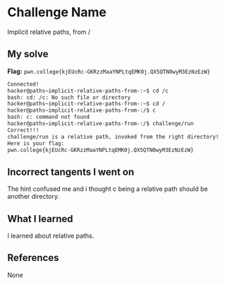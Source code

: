 # Challenge Name
Implicit relative paths, from /

## My solve
**Flag:** `pwn.college{kjEUcRc-GKRzzMaaYNPLtqEMK0j.QX5QTN0wyM3EzNzEzW}`

```bash
Connected!
hacker@paths~implicit-relative-paths-from-:~$ cd /c
bash: cd: /c: No such file or directory
hacker@paths~implicit-relative-paths-from-:~$ cd /
hacker@paths~implicit-relative-paths-from-:/$ c
bash: c: command not found
hacker@paths~implicit-relative-paths-from-:/$ challenge/run
Correct!!!
challenge/run is a relative path, invoked from the right directory!
Here is your flag:
pwn.college{kjEUcRc-GKRzzMaaYNPLtqEMK0j.QX5QTN0wyM3EzNzEzW}
```

## Incorrect tangents I went on
The hint confused me and i thought c being a relative path should be another directory.

## What I learned
I learned about relative paths.

## References 
None
